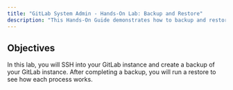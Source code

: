```yaml
---
title: "GitLab System Admin - Hands-On Lab: Backup and Restore"
description: "This Hands-On Guide demonstrates how to backup and restore your GitLab instance"
---
```


## Objectives

In this lab, you will SSH into your GitLab instance and create a backup of your GitLab instance. After completing a backup, you will run a restore to see how each process works.
